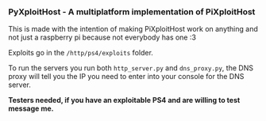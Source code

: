 ### PyXploitHost - A multiplatform implementation of PiXploitHost

This is made with the intention of making PiXploitHost work on anything and not just a raspberry pi because not everybody has one :3

Exploits go in the `/http/ps4/exploits` folder.

To run the servers you run both `http_server.py` and `dns_proxy.py`, the DNS proxy will tell you the IP you need to enter into your console for the DNS server.

**Testers needed, if you have an exploitable PS4 and are willing to test message me.**